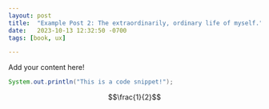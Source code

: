 ```yaml
---
layout: post
title:  "Example Post 2: The extraordinarily, ordinary life of myself."
date:   2023-10-13 12:32:50 -0700
tags: [book, ux]

---
```

Add your content here!

```java
System.out.println("This is a code snippet!");
```

$$\frac{1}{2}$$